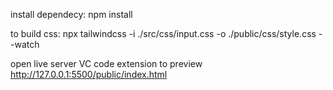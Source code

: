 install dependecy:
npm install

to build css:
npx tailwindcss -i ./src/css/input.css -o ./public/css/style.css --watch

open live server VC code extension to preview
http://127.0.0.1:5500/public/index.html
